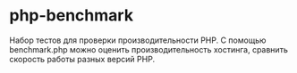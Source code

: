 # php-benchmark
Набор тестов для проверки производительности PHP. С помощью benchmark.php можно оценить производительность хостинга, сравнить скорость работы разных версий PHP.
